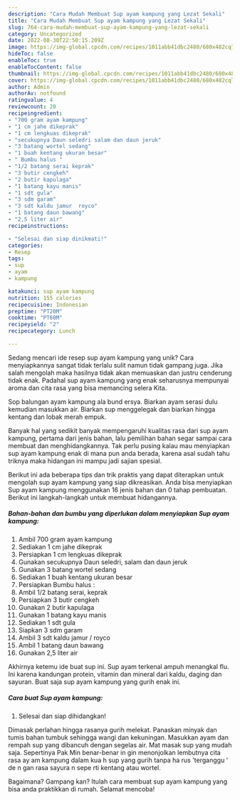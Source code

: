 ```yaml
---
description: "Cara Mudah Membuat Sup ayam kampung yang Lezat Sekali"
title: "Cara Mudah Membuat Sup ayam kampung yang Lezat Sekali"
slug: 764-cara-mudah-membuat-sup-ayam-kampung-yang-lezat-sekali
category: Uncategorized
date: 2022-08-30T22:50:15.209Z
image: https://img-global.cpcdn.com/recipes/1011abb41dbc2480/680x482cq70/sup-ayam-kampung-foto-resep-utama.jpg
hideToc: false
enableToc: true
enableTocContent: false
thumbnail: https://img-global.cpcdn.com/recipes/1011abb41dbc2480/680x482cq70/sup-ayam-kampung-foto-resep-utama.jpg
cover: https://img-global.cpcdn.com/recipes/1011abb41dbc2480/680x482cq70/sup-ayam-kampung-foto-resep-utama.jpg
author: Admin
authorAv: notfound
ratingvalue: 4
reviewcount: 20
recipeingredient:
- "700 gram ayam kampung"
- "1 cm jahe dikeprak"
- "1 cm lengkuas dikeprak"
- "secukupnya Daun seledri salam dan daun jeruk"
- "3 batang wortel sedang"
- "1 buah kentang ukuran besar"
- " Bumbu halus "
- "1/2 batang serai keprak"
- "3 butir cengkeh"
- "2 butir kapulaga"
- "1 batang kayu manis"
- "1 sdt gula"
- "3 sdm garam"
- "3 sdt kaldu jamur  royco"
- "1 batang daun bawang"
- "2,5 liter air"
recipeinstructions:

- "Selesai dan siap dinikmati!"
categories:
- Resep
tags:
- sup
- ayam
- kampung

katakunci: sup ayam kampung 
nutrition: 155 calories
recipecuisine: Indonesian
preptime: "PT20M"
cooktime: "PT60M"
recipeyield: "2"
recipecategory: Lunch

---
```





Sedang mencari ide resep sup ayam kampung yang unik? Cara menyiapkannya sangat tidak terlalu sulit namun tidak gampang juga. Jika salah mengolah maka hasilnya tidak akan memuaskan dan justru cenderung tidak enak. Padahal sup ayam kampung yang enak seharusnya mempunyai aroma dan cita rasa yang bisa memancing selera Kita.





Sop balungan ayam kampung ala bund ersya. Biarkan ayam serasi dulu kemudian masukkan air. Biarkan sup menggelegak dan biarkan hingga kentang dan lobak merah empuk.

Banyak hal yang sedikit banyak mempengaruhi kualitas rasa dari sup ayam kampung, pertama dari jenis bahan, lalu pemilihan bahan segar sampai cara membuat dan menghidangkannya. Tak perlu pusing kalau mau menyiapkan sup ayam kampung enak di mana pun anda berada, karena asal sudah tahu triknya maka hidangan ini mampu jadi sajian spesial.






Berikut ini ada beberapa tips dan trik praktis yang dapat diterapkan untuk mengolah sup ayam kampung yang siap dikreasikan. Anda bisa menyiapkan Sup ayam kampung menggunakan 16 jenis bahan dan 0 tahap pembuatan. Berikut ini langkah-langkah untuk membuat hidangannya.

<!--inarticleads1-->

##### Bahan-bahan dan bumbu yang diperlukan dalam menyiapkan Sup ayam kampung:

1. Ambil 700 gram ayam kampung
1. Sediakan 1 cm jahe dikeprak
1. Persiapkan 1 cm lengkuas dikeprak
1. Gunakan secukupnya Daun seledri, salam dan daun jeruk
1. Gunakan 3 batang wortel sedang
1. Sediakan 1 buah kentang ukuran besar
1. Persiapkan  Bumbu halus :
1. Ambil 1/2 batang serai, keprak
1. Persiapkan 3 butir cengkeh
1. Gunakan 2 butir kapulaga
1. Gunakan 1 batang kayu manis
1. Sediakan 1 sdt gula
1. Siapkan 3 sdm garam
1. Ambil 3 sdt kaldu jamur / royco
1. Ambil 1 batang daun bawang
1. Gunakan 2,5 liter air


Akhirnya ketemu ide buat sup ini. Sup ayam terkenal ampuh menangkal flu. Ini karena kandungan protein, vitamin dan mineral dari kaldu, daging dan sayuran. Buat saja sup ayam kampung yang gurih enak ini. 

<!--inarticleads2-->

##### Cara buat Sup ayam kampung:


1. Selesai dan siap dihidangkan!

Dimasak perlahan hingga rasanya gurih melekat. Panaskan minyak dan tumis bahan tumbuk sehingga wangi dan kekuningan. Masukkan ayam dan rempah sup yang dibancuh dengan segelas air. Mat masak sup yang mudah saja. Sepertinya Pak Min benar-benar in gin menonjolkan lembutnya cita rasa ay am kampung dalam kua h sup yang gurih tanpa ha rus &#39;terganggu &#39; de n gan rasa sayura n sepe rti kentang atau wortel. 

Bagaimana? Gampang kan? Itulah cara membuat sup ayam kampung yang bisa anda praktikkan di rumah. Selamat mencoba!
